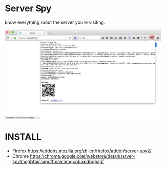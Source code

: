 # Server Spy

know everything about the server you're visiting.

![server-spy](https://github.com/100apps/gfzj.us/raw/gh-pages/images/server-spy.png)

# INSTALL

- Firefox <https://addons.mozilla.org/zh-cn/firefox/addon/server-spy2/>
- Chrome <https://chrome.google.com/webstore/detail/server-spy/mcgbfbichapcffmamnmgcobomdpgeagf>
